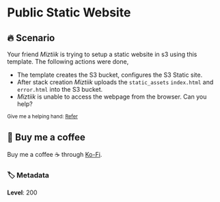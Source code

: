 # Public Static Website

## 🔥 Scenario

Your friend _Miztiik_ is trying to setup a static website in s3 using this template. The following actions were done,

- The template creates the S3 bucket, configures the S3 Static site.
- After stack creation _Miztiik_ uploads the `static_assets` `index.html` and `error.html` into the S3 bucket.
- _Miztiik_ is unable to access the webpage from the browser. Can you help?

<sup>Give me a helping hand: [Refer][1]</sup>

## 👋 Buy me a coffee

Buy me a coffee ☕ through [Ko-Fi](https://ko-fi.com/miztiik).

### 🏷️ Metadata

**Level**: 200

[1]: https://docs.aws.amazon.com/AWSCloudFormation/latest/UserGuide/aws-properties-s3-bucket.html#cfn-s3-bucket-accesscontrol
